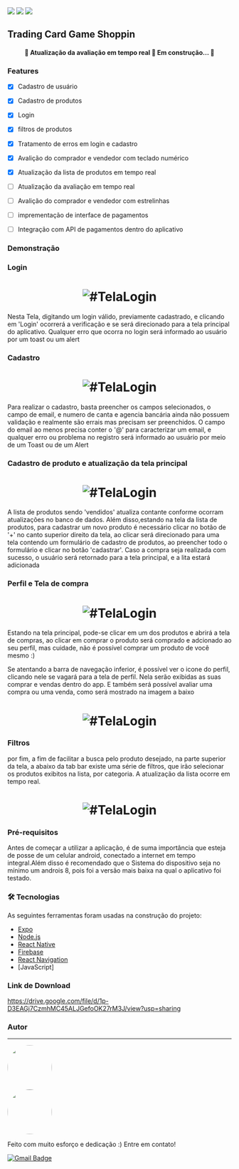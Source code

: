 <img src="https://img.shields.io/static/v1?label=license&message=GNU&color=<COLOR>&style=<STYLE>&logo=<LOGO>"/>
<img src="https://img.shields.io/static/v1?label=Expo-CLI&message=v4.3.1&color=<COLOR>&style=<STYLE>&logo=<LOGO>"/>
<img src="https://img.shields.io/static/v1?label=npm&message=LTS&color=<COLOR>&style=<STYLE>&logo=<LOGO>"/>

## Trading Card Game Shoppin

<h4 align="center"> 
	🚧  Atualização da avaliação em tempo real 🚧 Em construção...  🚧
</h4>

### Features

- [x] Cadastro de usuário
- [x] Cadastro de produtos
- [x] Login
- [x] filtros de produtos
- [x] Tratamento de erros em login e cadastro
- [x] Avalição do comprador e vendedor com teclado numérico
- [x] Atualização da lista de produtos em tempo real
- [ ] Atualização da avaliação em tempo real
- [ ] Avalição do comprador e vendedor com estrelinhas
- [ ] imprementação de interface de pagamentos
- [ ] Integração com API de pagamentos dentro do aplicativo


### Demonstração

### Login

<h1 align="center">
  <img title="#TelaLogin" src="./assets/login.gif" />
</h1>

Nesta Tela, digitando um login válido, previamente cadastrado, e clicando em 'Login' ocorrerá a verificação e se será direcionado para a tela principal do aplicativo. Qualquer erro que ocorra no login será informado ao usuário por um toast ou um alert



### Cadastro

<h1 align="center">
  <img title="#TelaLogin" src="./assets/cadastro.gif" />
</h1>

Para realizar o cadastro, basta preencher os campos selecionados, o campo de email, e numero de canta e agencia bancária ainda não possuem validação e realmente são errais mas precisam ser preenchidos. O campo do email ao menos precisa conter o '@' para caracterizar um email, e qualquer erro ou problema no registro será informado ao usuário por meio de um Toast ou de um Alert 

### Cadastro de produto e atualização da tela principal
<h1 align="center">
  <img title="#TelaLogin" src="./assets/cadastroProdutoAtualizacaoTela.gif" />
</h1>
			       
 A lista de produtos sendo 'vendidos' atualiza contante conforme ocorram atualizações no banco de dados. Além disso,estando na tela da lista de produtos, para cadastrar um novo produto é necessário clicar no botão de '+' no canto superior direito da tela, ao clicar será direcionado para uma tela contendo um formulário de cadastro de produtos, ao preencher todo o formulário e clicar no botão 'cadastrar'. Caso a compra seja realizada com sucesso, o usuário será retornado para a tela principal, e a lita estará adicionada
 
### Perfil e Tela de compra
<h1 align="center">
  <img title="#TelaLogin" src="./assets/PerfilETelaDeCompra.gif" />
</h1>

Estando na tela principal, pode-se clicar em um dos produtos e abrirá a tela de compras, ao clicar em comprar o produto será comprado e adcionado ao seu perfil, mas cuidade, não é possível comprar um produto de você mesmo :) 

Se atentando a barra de navegação inferior, é possível ver o icone do perfil, clicando nele se vagará para a tela de perfil. Nela serão exibidas as suas comprar e vendas dentro do app. E também será possível avaliar uma compra ou uma venda, como será mostrado na imagem a baixo

<h1 align="center">
  <img title="#TelaLogin" src="./assets/avaliarCompraVenda.gif" />
</h1>


### Filtros
por fim, a fim de facilitar a busca pelo produto desejado, na parte superior da tela, a abaixo da tab bar existe uma série de filtros, que irão selecionar os produtos exibitos na lista, por categoria. A atualização da lista ocorre em tempo real.

<h1 align="center">
  <img title="#TelaLogin" src="./assets/filtros.gif" />
</h1>


### Pré-requisitos

Antes de começar a utilizar a aplicação, é de suma importância que esteja de posse de um celular android, conectado a internet em tempo integral.Além disso é recomendado que o Sistema do dispositivo seja no mínimo um androis 8, pois foi a versão mais baixa na qual o aplicativo foi testado.

### 🛠 Tecnologias

As seguintes ferramentas foram usadas na construção do projeto:

- [Expo](https://expo.io/)
- [Node.js](https://nodejs.org/en/)
- [React Native](https://reactnative.dev/)
- [Firebase](https://firebase.google.com)
- [React Navigation](https://reactnavigation.org)
- [JavaScript]


### Link de Download
https://drive.google.com/file/d/1p-D3EAGj7CzmhMC45ALJGefoOK27rM3J/view?usp=sharing

### Autor
---

<a href="https://www.instagram.com/carlosjorge0000/">
 <img style="border-radius: 50%;" src="https://instagram.ffor4-1.fna.fbcdn.net/v/t51.2885-19/s150x150/52308099_674347649650689_1909127956802830336_n.jpg?tp=1&_nc_ht=instagram.ffor4-1.fna.fbcdn.net&_nc_ohc=Qz-d8YK8Dm8AX-mVTyc&ccb=7-4&oh=d67fff940161fe7a201928bf44abec48&oe=6083E3CA&_nc_sid=7bff83" width="100px;" alt=""/>
 <br />
</a>

<a href="https://www.linkedin.com/in/carlos-jorge-de-castro-amorim-062118194/">
 <img style="border-radius: 50%;" src="https://marcas-logos.net/wp-content/uploads/2020/01/LinkedIn-fonte.jpg" width="100px;" alt=""/>
 <br />
</a>

Feito com muito esforço e dedicação :) 
Entre em contato!


[![Gmail Badge](https://img.shields.io/badge/-carlosjorge26111999@gmail.com-c14438?style=flat-square&logo=Gmail&logoColor=white&link=mailto:carlosjorge26111999@gmail.com)](carlosjorge26111999@gmail.)
